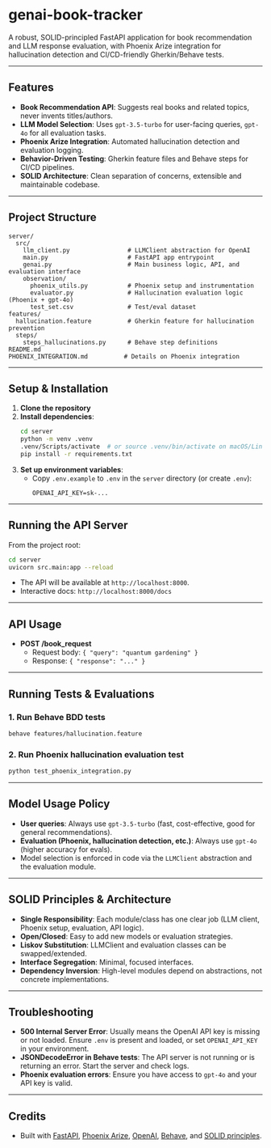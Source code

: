 # genai-book-tracker

A robust, SOLID-principled FastAPI application for book recommendation and LLM response evaluation, with Phoenix Arize integration for hallucination detection and CI/CD-friendly Gherkin/Behave tests.

---

## Features
- **Book Recommendation API**: Suggests real books and related topics, never invents titles/authors.
- **LLM Model Selection**: Uses `gpt-3.5-turbo` for user-facing queries, `gpt-4o` for all evaluation tasks.
- **Phoenix Arize Integration**: Automated hallucination detection and evaluation logging.
- **Behavior-Driven Testing**: Gherkin feature files and Behave steps for CI/CD pipelines.
- **SOLID Architecture**: Clean separation of concerns, extensible and maintainable codebase.

---

## Project Structure
```
server/
  src/
    llm_client.py                # LLMClient abstraction for OpenAI
    main.py                      # FastAPI app entrypoint
    genai.py                     # Main business logic, API, and evaluation interface
    observation/
      phoenix_utils.py           # Phoenix setup and instrumentation
      evaluator.py               # Hallucination evaluation logic (Phoenix + gpt-4o)
      test_set.csv               # Test/eval dataset
features/
  hallucination.feature          # Gherkin feature for hallucination prevention
  steps/
    steps_hallucinations.py      # Behave step definitions
README.md
PHOENIX_INTEGRATION.md          # Details on Phoenix integration
```

---

## Setup & Installation

1. **Clone the repository**
2. **Install dependencies**:
   ```bash
   cd server
   python -m venv .venv
   .venv/Scripts/activate  # or source .venv/bin/activate on macOS/Linux
   pip install -r requirements.txt
   ```
3. **Set up environment variables**:
   - Copy `.env.example` to `.env` in the `server` directory (or create `.env`):
     ```
     OPENAI_API_KEY=sk-...
     ```

---

## Running the API Server

From the project root:
```bash
cd server
uvicorn src.main:app --reload
```
- The API will be available at `http://localhost:8000`.
- Interactive docs: `http://localhost:8000/docs`

---

## API Usage
- **POST /book_request**
  - Request body: `{ "query": "quantum gardening" }`
  - Response: `{ "response": "..." }`

---

## Running Tests & Evaluations

### 1. Run Behave BDD tests
```bash
behave features/hallucination.feature
```

### 2. Run Phoenix hallucination evaluation test
```bash
python test_phoenix_integration.py
```

---

## Model Usage Policy
- **User queries**: Always use `gpt-3.5-turbo` (fast, cost-effective, good for general recommendations).
- **Evaluation (Phoenix, hallucination detection, etc.)**: Always use `gpt-4o` (higher accuracy for evals).
- Model selection is enforced in code via the `LLMClient` abstraction and the evaluation module.

---

## SOLID Principles & Architecture
- **Single Responsibility**: Each module/class has one clear job (LLM client, Phoenix setup, evaluation, API logic).
- **Open/Closed**: Easy to add new models or evaluation strategies.
- **Liskov Substitution**: LLMClient and evaluation classes can be swapped/extended.
- **Interface Segregation**: Minimal, focused interfaces.
- **Dependency Inversion**: High-level modules depend on abstractions, not concrete implementations.

---

## Troubleshooting
- **500 Internal Server Error**: Usually means the OpenAI API key is missing or not loaded. Ensure `.env` is present and loaded, or set `OPENAI_API_KEY` in your environment.
- **JSONDecodeError in Behave tests**: The API server is not running or is returning an error. Start the server and check logs.
- **Phoenix evaluation errors**: Ensure you have access to `gpt-4o` and your API key is valid.

---

## Credits
- Built with [FastAPI](https://fastapi.tiangolo.com/), [Phoenix Arize](https://arize.com/phoenix/), [OpenAI](https://platform.openai.com/), [Behave](https://behave.readthedocs.io/), and [SOLID principles](https://en.wikipedia.org/wiki/SOLID).
